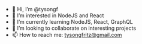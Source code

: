- 👋 Hi, I’m @tysongf
- 👀 I’m interested in NodeJS and React
- 🌱 I’m currently learning NodeJS, React, GraphQL
- 💞️ I’m looking to collaborate on interesting projects
- 📫 How to reach me: tysongfritz@gmail.com

